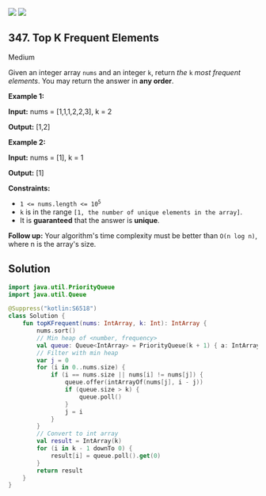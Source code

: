 [![](https://img.shields.io/github/stars/javadev/LeetCode-in-All?label=Stars&style=flat-square)](https://github.com/javadev/LeetCode-in-All)
[![](https://img.shields.io/github/forks/javadev/LeetCode-in-All?label=Fork%20me%20on%20GitHub%20&style=flat-square)](https://github.com/javadev/LeetCode-in-All/fork)

## 347\. Top K Frequent Elements

Medium

Given an integer array `nums` and an integer `k`, return _the_ `k` _most frequent elements_. You may return the answer in **any order**.

**Example 1:**

**Input:** nums = [1,1,1,2,2,3], k = 2

**Output:** [1,2]

**Example 2:**

**Input:** nums = [1], k = 1

**Output:** [1]

**Constraints:**

*   <code>1 <= nums.length <= 10<sup>5</sup></code>
*   `k` is in the range `[1, the number of unique elements in the array]`.
*   It is **guaranteed** that the answer is **unique**.

**Follow up:** Your algorithm's time complexity must be better than `O(n log n)`, where n is the array's size.

## Solution

```kotlin
import java.util.PriorityQueue
import java.util.Queue

@Suppress("kotlin:S6518")
class Solution {
    fun topKFrequent(nums: IntArray, k: Int): IntArray {
        nums.sort()
        // Min heap of <number, frequency>
        val queue: Queue<IntArray> = PriorityQueue(k + 1) { a: IntArray, b: IntArray -> a[1] - b[1] }
        // Filter with min heap
        var j = 0
        for (i in 0..nums.size) {
            if (i == nums.size || nums[i] != nums[j]) {
                queue.offer(intArrayOf(nums[j], i - j))
                if (queue.size > k) {
                    queue.poll()
                }
                j = i
            }
        }
        // Convert to int array
        val result = IntArray(k)
        for (i in k - 1 downTo 0) {
            result[i] = queue.poll().get(0)
        }
        return result
    }
}
```